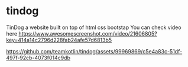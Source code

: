 # tindog
TinDog a website built on top of html css bootstap
You can check video here https://www.awesomescreenshot.com/video/21606805?key=414a14c2796d228fab24afe57d6813b5


https://github.com/teamkotlin/tindog/assets/99969869/c5e4a83c-51df-497f-92cb-4073f014c9db

